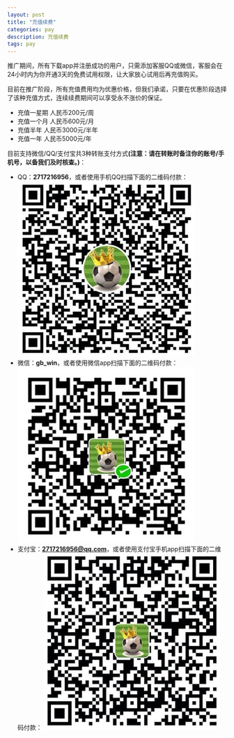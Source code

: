 ```yaml
---
layout: post
title: "充值续费"
categories: pay
description: 充值续费
tags: pay
---
```

推广期间，所有下载app并注册成功的用户，只需添加客服QQ或微信，客服会在24小时内为你开通3天的免费试用权限，让大家放心试用后再充值购买。

目前在推广阶段，所有充值费用均为优惠价格，但我们承诺，只要在优惠阶段选择了该种充值方式，连续续费期间可以享受永不涨价的保证。

* 充值一星期 人民币200元/周
* 充值一个月 人民币600元/月
* 充值半年  人民币3000元/半年
* 充值一年  人民币5000元/年

目前支持微信/QQ/支付宝共3种转账支付方式<strong>(注意：请在转账时备注你的账号/手机号，以备我们及时核查。)</strong>：

* QQ：<strong>2717216956</strong>，或者使用手机QQ扫描下面的二维码付款：
![qqpay](/media/files/qqpay.png)
* 微信：<strong>gb_win</strong>，或者使用微信app扫描下面的二维码付款：
![wxpay](/media/files/wxpay.png)
* 支付宝：<strong>2717216956@qq.com</strong>，或者使用支付宝手机app扫描下面的二维码付款：
![alipay](/media/files/alipay.png)
